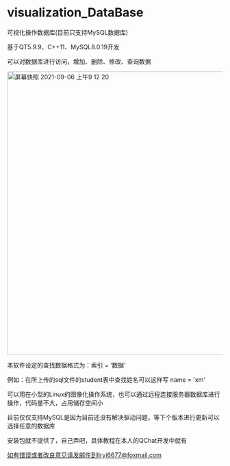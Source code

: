 # visualization_DataBase

可视化操作数据库(目前只支持MySQL数据库)

基于QT5.9.9、C++11、MySQL8.0.19开发

可以对数据库进行访问，增加、删除、修改、查询数据

<img width="662" alt="屏幕快照 2021-09-06 上午9 12 20" src="https://user-images.githubusercontent.com/48153306/132147435-63c8a350-fd0f-4be3-b635-7ab7eb01c586.png">

本软件设定的查找数据格式为：索引 = ‘数据’

例如：在所上传的sql文件的student表中查找姓名可以这样写  name = 'xm'

可以用在小型的Linux的图像化操作系统，也可以通过远程连接服务器数据库进行操作，代码量不大，占用储存空间小

目前仅仅支持MySQL是因为目前还没有解决驱动问题，等下个版本进行更新可以选择任意的数据库

安装包就不提供了，自己弄吧，具体教程在本人的QChat开发中就有

如有错误或者改良意见请发邮件到liryi6677@foxmail.com
